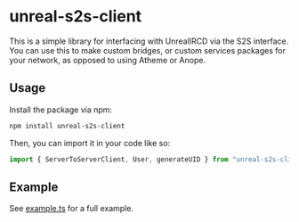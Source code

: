 # unreal-s2s-client

This is a simple library for interfacing with UnrealIRCD via the S2S interface.  
You can use this to make custom bridges, or custom services packages for your network, as opposed to using Atheme or Anope.

## Usage

Install the package via npm:

```bash
npm install unreal-s2s-client
```

Then, you can import it in your code like so:

```typescript
import { ServerToServerClient, User, generateUID } from "unreal-s2s-client";
```

## Example

See [example.ts](example.ts) for a full example.
